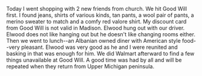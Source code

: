 <html><body><p>Today I went shopping with 2 new friends from church. We hit Good Will first. I found jeans, shirts of various kinds, tan pants, a wool pair of pants, a merino sweater to match and a comfy red valore shirt. My discount card from Good Will is not valid in Madison. Elwood hung out with our driver. Elwood does not like hanging out but he doesn't like changing rooms either. Then we went to lunch--an Albanian owned diner with American style food--very pleasant. Elwood was very good as he and I were reunited and basking in that was enough for him. We did Walmart afterward to find a few things unavailable at Good Will. A good time was had by all and will be repeated when they return from Upper Michigan peninsula.  </p></body></html>
